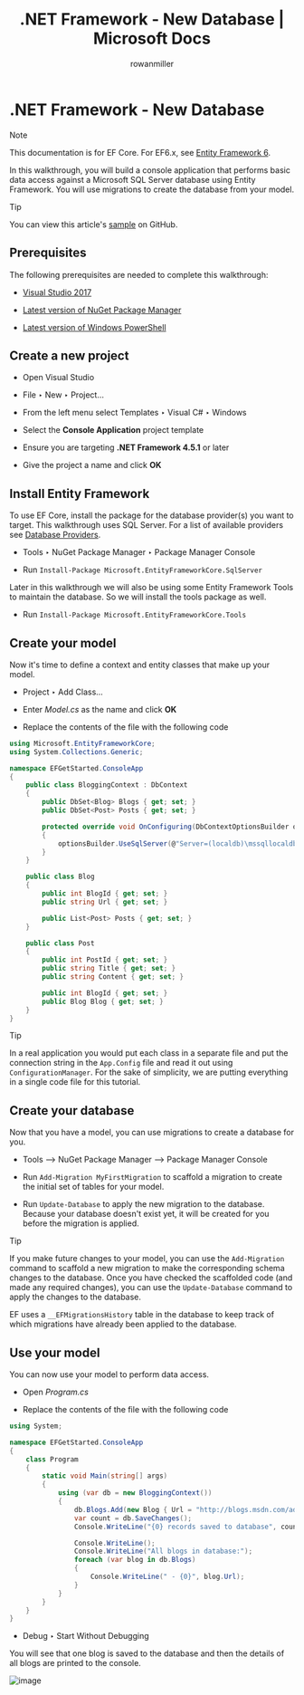 ﻿---
title: .NET Framework - New Database | Microsoft Docs
author: rowanmiller
ms.author: divega

ms.date: 10/27/2016

ms.assetid: 52b69727-ded9-4a7b-b8d5-73f3acfbbad3
ms.technology: entity-framework-core

uid: core/get-started/full-dotnet/new-db
---

# .NET Framework - New Database

> [!NOTE]
> This documentation is for EF Core. For EF6.x, see [Entity Framework 6](../../../ef6/index.md).

In this walkthrough, you will build a console application that performs basic data access against a Microsoft SQL Server database using Entity Framework. You will use migrations to create the database from your model.

> [!TIP]
> You can view this article's [sample](https://github.com/aspnet/EntityFramework.Docs/tree/master/samples/core/GetStarted/FullNet/ConsoleApp.NewDb) on GitHub.

## Prerequisites

The following prerequisites are needed to complete this walkthrough:

* [Visual Studio 2017](https://www.visualstudio.com/downloads/)

* [Latest version of NuGet Package Manager](https://dist.nuget.org/index.html)

* [Latest version of Windows PowerShell](https://www.microsoft.com/en-us/download/details.aspx?id=40855)

## Create a new project

* Open Visual Studio

* File ‣ New ‣ Project...

* From the left menu select Templates ‣ Visual C# ‣ Windows

* Select the **Console Application** project template

* Ensure you are targeting **.NET Framework 4.5.1** or later

* Give the project a name and click **OK**

## Install Entity Framework

To use EF Core, install the package for the database provider(s) you want to target. This walkthrough uses SQL Server. For a list of available providers see [Database Providers](../../providers/index.md).

* Tools ‣ NuGet Package Manager ‣ Package Manager Console

* Run `Install-Package Microsoft.EntityFrameworkCore.SqlServer`

Later in this walkthrough we will also be using some Entity Framework Tools to maintain the database. So we will install the tools package as well.

* Run `Install-Package Microsoft.EntityFrameworkCore.Tools`

## Create your model

Now it's time to define a context and entity classes that make up your model.

* Project ‣ Add Class...

* Enter *Model.cs* as the name and click **OK**

* Replace the contents of the file with the following code

<!-- [!code-csharp[Main](samples/core/GetStarted/FullNet/ConsoleApp.NewDb/Model.cs)] -->
````csharp
using Microsoft.EntityFrameworkCore;
using System.Collections.Generic;

namespace EFGetStarted.ConsoleApp
{
    public class BloggingContext : DbContext
    {
        public DbSet<Blog> Blogs { get; set; }
        public DbSet<Post> Posts { get; set; }

        protected override void OnConfiguring(DbContextOptionsBuilder optionsBuilder)
        {
            optionsBuilder.UseSqlServer(@"Server=(localdb)\mssqllocaldb;Database=EFGetStarted.ConsoleApp.NewDb;Trusted_Connection=True;");
        }
    }

    public class Blog
    {
        public int BlogId { get; set; }
        public string Url { get; set; }

        public List<Post> Posts { get; set; }
    }

    public class Post
    {
        public int PostId { get; set; }
        public string Title { get; set; }
        public string Content { get; set; }

        public int BlogId { get; set; }
        public Blog Blog { get; set; }
    }
}
````

> [!TIP]
> In a real application you would put each class in a separate file and put the connection string in the `App.Config` file and read it out using `ConfigurationManager`. For the sake of simplicity, we are putting everything in a single code file for this tutorial.

## Create your database

Now that you have a model, you can use migrations to create a database for you.

* Tools –> NuGet Package Manager –> Package Manager Console

* Run `Add-Migration MyFirstMigration` to scaffold a migration to create the initial set of tables for your model.

* Run `Update-Database` to apply the new migration to the database. Because your database doesn't exist yet, it will be created for you before the migration is applied.

> [!TIP]
> If you make future changes to your model, you can use the `Add-Migration` command to scaffold a new migration to make the corresponding schema changes to the database. Once you have checked the scaffolded code (and made any required changes), you can use the `Update-Database` command to apply the changes to the database.
>
>EF uses a `__EFMigrationsHistory` table in the database to keep track of which migrations have already been applied to the database.

## Use your model

You can now use your model to perform data access.

* Open *Program.cs*

* Replace the contents of the file with the following code

<!-- [!code-csharp[Main](samples/core/GetStarted/FullNet/ConsoleApp.NewDb/Program.cs)] -->
````csharp
using System;

namespace EFGetStarted.ConsoleApp
{
    class Program
    {
        static void Main(string[] args)
        {
            using (var db = new BloggingContext())
            {
                db.Blogs.Add(new Blog { Url = "http://blogs.msdn.com/adonet" });
                var count = db.SaveChanges();
                Console.WriteLine("{0} records saved to database", count);

                Console.WriteLine();
                Console.WriteLine("All blogs in database:");
                foreach (var blog in db.Blogs)
                {
                    Console.WriteLine(" - {0}", blog.Url);
                }
            }
        }
    }
}
````

* Debug ‣ Start Without Debugging

You will see that one blog is saved to the database and then the details of all blogs are printed to the console.

![image](/_static/output-new-db.png)

